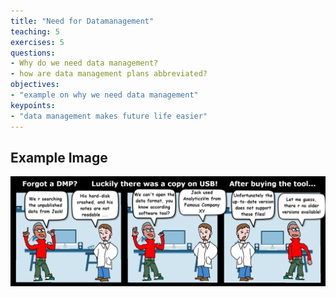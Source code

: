 ```yaml
---
title: "Need for Datamanagement"
teaching: 5
exercises: 5
questions:
- Why do we need data management?
- how are data management plans abbreviated?
objectives:
- "example on why we need data management" 
keypoints:
- "data management makes future life easier"
---
```


## Example Image

![Why we need a data management plan](../fig/123usbX.png)

